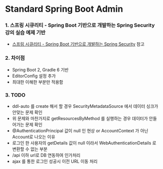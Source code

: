 # Standard Spring Boot Admin

### 1. 스프링 시큐리티 - Spring Boot 기반으로 개발하는 Spring Security 강의 실습 예제 기반

* [스프링 시큐리티 - Spring Boot 기반으로 개발하는 Spring Security](https://www.inflearn.com/course/%EC%BD%94%EC%96%B4-%EC%8A%A4%ED%94%84%EB%A7%81-%EC%8B%9C%ED%81%90%EB%A6%AC%ED%8B%B0# "스프링 시큐리티 - Spring Boot 기반으로 개발하는 Spring Security") 참고

### 2. 차이점

* Spring Boot 2, Gradle 6 기반
* EditorConfig 설정 추가
* 최대한 이해한 부분만 적용함

### 3. TODO

* ddl-auto 를 create 해서 할 경우 SecurityMetadataSource 에서 데이터 싱크가 안맞는 문제 확인
* 위 문제와 마찬가지로 getResourcesByMethod 를 실행하는 경우 데이터가 안들어가는 문제 확인
* @AuthenticationPrincipal 값이 null 인 현상 or AccountContext 가 아닌 Account로 나오는 이유
* 로그인 한 사용자의 getDetails 값이 null 이라서 WebAuthenticationDetails 로 변환할 수 없는 부분 
* /api 이하 url로 DB 연동하여 인가처리
* ajax 를 통한 로그인 성공시 이전 URL 이동 처리
